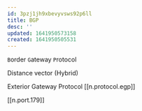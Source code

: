 ```yaml
---
id: 3pzj1jh9xbevyvsws92p6ll
title: BGP
desc: ''
updated: 1641950573158
created: 1641950505531
---
```



`B`order `G`ateway `P`rotocol

Distance vector (Hybrid)

Exterior Gateway Protocol [[n.protocol.egp]]

[[n.port.179]]
